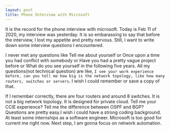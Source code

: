 ```yaml
---
layout: post
title: Phone Interview with Microsoft
---
```

It is the record for the phone interview with microsoft. Today is Feb 11 of 2020, my interview was yesterday. It is so embarassing to say that before the interview, I lost my appetite and pretty nervous. Still, I want to write down some interview questions I encountered.

I never met any questions like Tell me about yourself or Once upon a time you had conflict with somebody or Have you had a pretty vague project before or What do you see yourself in the following five years. All my questions(not technical question) are like, `I see your work experience before, can you tell me how big is the network topology, like how many routers, switches or servers`. I wish I could remember or save a copy of that. 

If I remember correctly, there are four routers and around 8 switches. It is not a big network topology. It is designed for private cloud. Tell me your CCIE experience? Tell me the difference between OSPF and BGP? Questions are pretty easy.I wish i could have a strong coding background. At least some internships as a software engineer. Microsoft is too good for current me right now. Next step, I am gonna focus on network automation.
